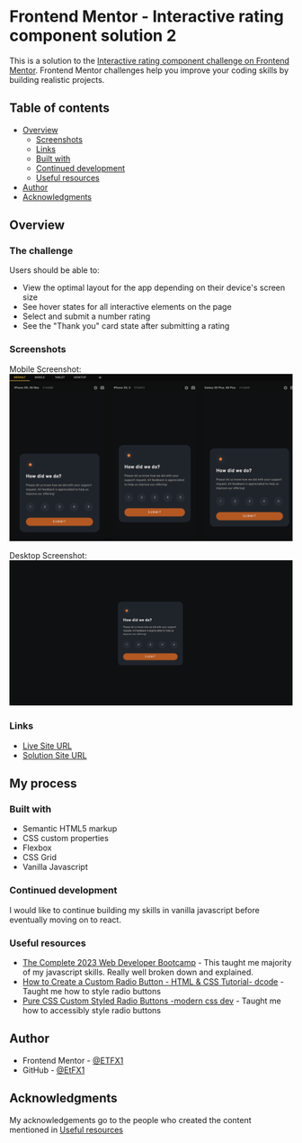 # Frontend Mentor - Interactive rating component solution 2

This is a solution to the [Interactive rating component challenge on Frontend Mentor](https://www.frontendmentor.io/challenges/interactive-rating-component-koxpeBUmI). Frontend Mentor challenges help you improve your coding skills by building realistic projects.

## Table of contents

- [Overview](#overview)
  - [Screenshots](#screenshots)
  - [Links](#links)
  - [Built with](#built-with)
  - [Continued development](#continued-development)
  - [Useful resources](#useful-resources)
- [Author](#author)
- [Acknowledgments](#acknowledgments)

## Overview

### The challenge

Users should be able to:

- View the optimal layout for the app depending on their device's screen size
- See hover states for all interactive elements on the page
- Select and submit a number rating
- See the "Thank you" card state after submitting a rating

### Screenshots

Mobile Screenshot:
![](/screenshots/mobile-screenshot.png)

Desktop Screenshot:
![](/screenshots/desktop-screenshot.png)

### Links

- [Live Site URL](https://etfx1.github.io/Frontend-Mentor-Interactive-rating-component-solution-2/)
- [Solution Site URL](https://github.com/EtFX1/Frontend-Mentor-Interactive-rating-component-solution-2)

## My process

### Built with

- Semantic HTML5 markup
- CSS custom properties
- Flexbox
- CSS Grid
- Vanilla Javascript

### Continued development

I would like to continue building my skills in vanilla javascript before eventually moving on to react.

### Useful resources

- [The Complete 2023 Web Developer Bootcamp]((https://www.udemy.com/course/the-complete-web-development-bootcamp/?matchtype=)>) - This taught me majority of my javascript skills. Really well broken down and explained.
- [How to Create a Custom Radio Button - HTML & CSS Tutorial- dcode](https://www.youtube.com/watch?v=5K7JefKDa4s&t=594s) - Taught me how to style radio buttons
- [Pure CSS Custom Styled Radio Buttons -modern css dev](https://moderncss.dev/pure-css-custom-styled-radio-buttons/) - Taught me how to accessibly style radio buttons

## Author

- Frontend Mentor - [@ETFX1](https://www.frontendmentor.io/profile/EtFX1)
- GitHub - [@EtFX1](https://github.com/EtFX1)

## Acknowledgments

My acknowledgements go to the people who created the content mentioned in [Useful resources](#useful-resources)

